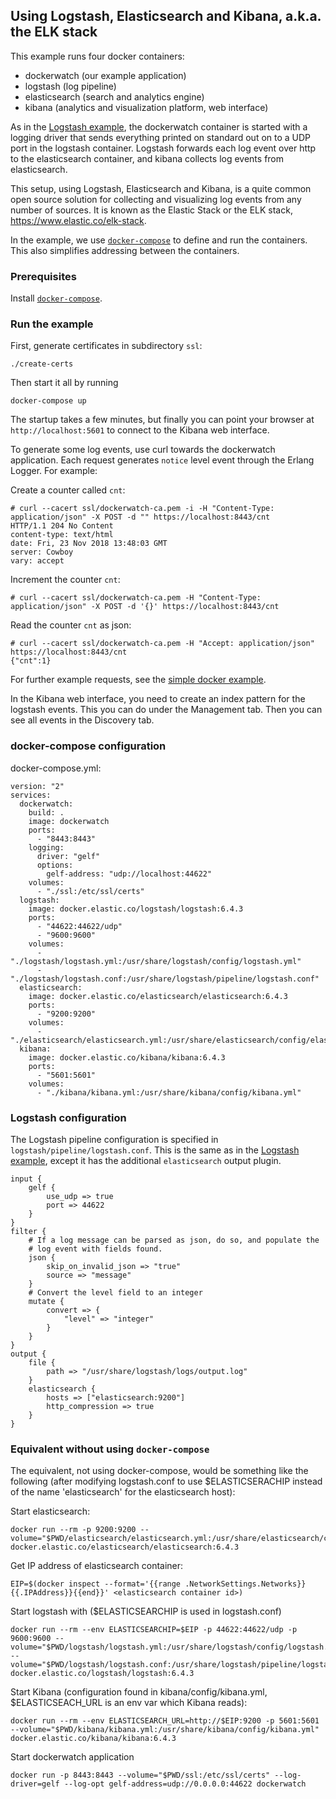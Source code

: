 ## Using Logstash, Elasticsearch and Kibana, a.k.a. the ELK stack

This example runs four docker containers:

- dockerwatch (our example application)
- logstash (log pipeline)
- elasticsearch (search and analytics engine)
- kibana (analytics and visualization platform, web interface)

As in the
[Logstash example](http://github.com/erlang/docker-erlang-example/tree/logstash),
the dockerwatch container is started with a logging driver that sends
everything printed on standard out on to a UDP port in the logstash
container. Logstash forwards each log event over http to the
elasticsearch container, and kibana collects log events from
elasticsearch.

This setup, using Logstash, Elasticsearch and Kibana, is a quite
common open source solution for collecting and visualizing log events
from any number of sources. It is known as the Elastic Stack or the
ELK stack, https://www.elastic.co/elk-stack.

In the example, we use
[`docker-compose`](https://docs.docker.com/compose/) to define and run
the containers. This also simplifies addressing between the
containers.


### Prerequisites

Install [`docker-compose`](https://docs.docker.com/compose/install/).



### Run the example

First, generate certificates in subdirectory `ssl`:

	./create-certs

Then start it all by running

	docker-compose up

The startup takes a few minutes, but finally you can point your
browser at `http://localhost:5601` to connect to the Kibana web interface.

To generate some log events, use curl towards the dockerwatch
application. Each request generates `notice` level event through the
Erlang Logger. For example:

Create a counter called `cnt`:

	# curl --cacert ssl/dockerwatch-ca.pem -i -H "Content-Type: application/json" -X POST -d "" https://localhost:8443/cnt
	HTTP/1.1 204 No Content
	content-type: text/html
	date: Fri, 23 Nov 2018 13:48:03 GMT
	server: Cowboy
	vary: accept

Increment the counter `cnt`:

    # curl --cacert ssl/dockerwatch-ca.pem -H "Content-Type: application/json" -X POST -d '{}' https://localhost:8443/cnt

Read the counter `cnt` as json:

	# curl --cacert ssl/dockerwatch-ca.pem -H "Accept: application/json" https://localhost:8443/cnt
	{"cnt":1}

For further example requests, see the
[simple docker example](http://github.com/erlang/docker-erlang-example/).

In the Kibana web interface, you need to create an index pattern for
the logstash events. This you can do under the Management tab. Then
you can see all events in the Discovery tab.


### docker-compose configuration

docker-compose.yml:
```
version: "2"
services:
  dockerwatch:
    build: .
    image: dockerwatch
    ports:
      - "8443:8443"
    logging:
      driver: "gelf"
      options:
        gelf-address: "udp://localhost:44622"
    volumes:
      - "./ssl:/etc/ssl/certs"
  logstash:
    image: docker.elastic.co/logstash/logstash:6.4.3
    ports:
      - "44622:44622/udp"
      - "9600:9600"
    volumes:
      - "./logstash/logstash.yml:/usr/share/logstash/config/logstash.yml"
      - "./logstash/logstash.conf:/usr/share/logstash/pipeline/logstash.conf"
  elasticsearch:
    image: docker.elastic.co/elasticsearch/elasticsearch:6.4.3
    ports:
      - "9200:9200"
    volumes:
      - "./elasticsearch/elasticsearch.yml:/usr/share/elasticsearch/config/elasticsearch.yml"
  kibana:
    image: docker.elastic.co/kibana/kibana:6.4.3
    ports:
      - "5601:5601"
    volumes:
      - "./kibana/kibana.yml:/usr/share/kibana/config/kibana.yml"
```


### Logstash configuration

The Logstash pipeline configuration is specified in
`logstash/pipeline/logstash.conf`. This is the same as in the
[Logstash example](http://github.com/erlang/docker-erlang-example/tree/logstash),
except it has the additional `elasticsearch` output plugin.


```
input {
    gelf {
        use_udp => true
        port => 44622
    }
}
filter {
    # If a log message can be parsed as json, do so, and populate the
    # log event with fields found.
    json {
        skip_on_invalid_json => "true"
        source => "message"
    }
    # Convert the level field to an integer
    mutate {
        convert => {
            "level" => "integer"
        }
    }
}
output {
    file {
        path => "/usr/share/logstash/logs/output.log"
    }
    elasticsearch {
        hosts => ["elasticsearch:9200"]
        http_compression => true
    }
}
```



### Equivalent without using `docker-compose`

The equivalent, not using docker-compose, would be something like the
following (after modifying logstash.conf to use $ELASTICSERACHIP
instead of the name 'elasticsearch' for the elasticsearch host):

Start elasticsearch:

	docker run --rm -p 9200:9200 --volume="$PWD/elasticsearch/elasticsearch.yml:/usr/share/elasticsearch/config/elasticsearch.yml" docker.elastic.co/elasticsearch/elasticsearch:6.4.3

Get IP address of elasticsearch container:

	EIP=$(docker inspect --format='{{range .NetworkSettings.Networks}}{{.IPAddress}}{{end}}' <elasticsearch container id>)

Start logstash with ($ELASTICSEARCHIP is used in logstash.conf)

	docker run --rm --env ELASTICSEARCHIP=$EIP -p 44622:44622/udp -p 9600:9600 --volume="$PWD/logstash/logstash.yml:/usr/share/logstash/config/logstash.yml" --volume="$PWD/logstash/logstash.conf:/usr/share/logstash/pipeline/logstash.conf" docker.elastic.co/logstash/logstash:6.4.3

Start Kibana (configuration found in kibana/config/kibana.yml, $ELASTICSEACH_URL is an env var which Kibana reads):

	docker run --rm --env ELASTICSEARCH_URL=http://$EIP:9200 -p 5601:5601 --volume="$PWD/kibana/kibana.yml:/usr/share/kibana/config/kibana.yml" docker.elastic.co/kibana/kibana:6.4.3

Start dockerwatch application

	docker run -p 8443:8443 --volume="$PWD/ssl:/etc/ssl/certs" --log-driver=gelf --log-opt gelf-address=udp://0.0.0.0:44622 dockerwatch
